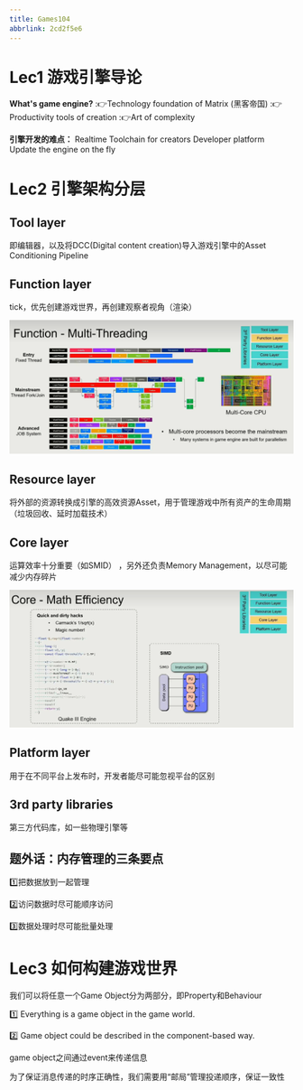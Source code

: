 ```yaml
---
title: Games104
abbrlink: 2cd2f5e6
---
```




# Lec1 游戏引擎导论

**What's game engine?**
::point_right:Technology foundation of Matrix (黑客帝国)
::point_right:Productivity tools of creation
::point_right:Art of complexity

**引擎开发的难点：**
Realtime
Toolchain for creators
Developer platform
Update the engine on the fly

# Lec2 引擎架构分层

## Tool layer 

即编辑器，以及将DCC(Digital content creation)导入游戏引擎中的Asset Conditioning Pipeline

## Function layer

tick，优先创建游戏世界，再创建观察者视角（渲染）

![image-20230314222602138](../images/Games104.assets/image-20230314222602138.png)

## Resource layer

将外部的资源转换成引擎的高效资源Asset，用于管理游戏中所有资产的生命周期（垃圾回收、延时加载技术）

## Core layer

运算效率十分重要（如SMID） ，另外还负责Memory Management，以尽可能减少内存碎片

![image-20230314222718731](../images/Games104.assets/image-20230314222718731.png)

## Platform layer

用于在不同平台上发布时，开发者能尽可能忽视平台的区别

## 3rd party libraries

第三方代码库，如一些物理引擎等

## 题外话：内存管理的三条要点

:one:把数据放到一起管理

:two:访问数据时尽可能顺序访问

:three:数据处理时尽可能批量处理

# Lec3 如何构建游戏世界

我们可以将任意一个Game Object分为两部分，即Property和Behaviour

:one: Everything is a game object in the game world.

:two: Game object could be described in the component-based way.

game object之间通过event来传递信息

为了保证消息传递的时序正确性，我们需要用“邮局”管理投递顺序，保证一致性